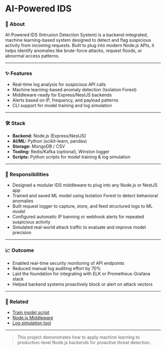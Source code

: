 # AI-Powered IDS

### 📌 About
AI-Powered IDS (Intrusion Detection System) is a backend-integrated, machine learning-based system designed to detect and flag suspicious activity from incoming requests. Built to plug into modern Node.js APIs, it helps identify anomalies like brute-force attacks, request floods, or abnormal access patterns.

---

### ✨ Features
- Real-time log analysis for suspicious API calls
- Machine learning-based anomaly detection (Isolation Forest)
- Middleware-ready for Express/NestJS backends
- Alerts based on IP, frequency, and payload patterns
- CLI support for model training and log simulation

---

### 🛠 Stack
- **Backend:** Node.js (Express/NestJS)
- **AI/ML:** Python (scikit-learn, pandas)
- **Storage:** MongoDB / CSV
- **Tooling:** Redis/Kafka (optional), Winston logger
- **Scripts:** Python scripts for model training & log simulation

---

### 🔧 Responsibilities
- Designed a modular IDS middleware to plug into any Node.js or NestJS app
- Trained and saved ML model using Isolation Forest to detect behavioral anomalies
- Built request logger to capture, store, and feed structured logs to ML model
- Configured automatic IP banning or webhook alerts for repeated suspicious activity
- Simulated real-world attack traffic to evaluate and improve model precision

---

### 📈 Outcome
- Enabled real-time security monitoring of API endpoints
- Reduced manual log auditing effort by 70%
- Laid the foundation for integrating with ELK or Prometheus-Grafana stack
- Helped backend systems proactively block or alert on attack vectors

---

### 🔗 Related
- [Train model script](./model/train_model.py)
- [Node.js Middleware](./src/idsMiddleware.js)
- [Log simulation tool](./scripts/simulate_traffic.py)

---

> This project demonstrates how to apply machine learning to production-level Node.js backends for proactive threat detection.
